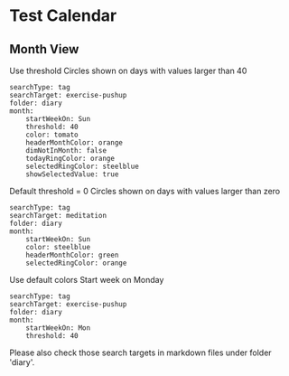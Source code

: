 # Test Calendar

## Month View

Use threshold
Circles shown on days with values larger than 40
``` tracker
searchType: tag
searchTarget: exercise-pushup
folder: diary
month:
    startWeekOn: Sun
    threshold: 40
    color: tomato
    headerMonthColor: orange
    dimNotInMonth: false
    todayRingColor: orange
    selectedRingColor: steelblue
    showSelectedValue: true
```

Default threshold = 0
Circles shown on days with values larger than zero 
``` tracker
searchType: tag
searchTarget: meditation
folder: diary
month:
    startWeekOn: Sun
    color: steelblue
    headerMonthColor: green
    selectedRingColor: orange
```

Use default colors
Start week on Monday
``` tracker
searchType: tag
searchTarget: exercise-pushup
folder: diary
month:
    startWeekOn: Mon
    threshold: 40
```

Please also check those search targets in markdown files under folder 'diary'.


